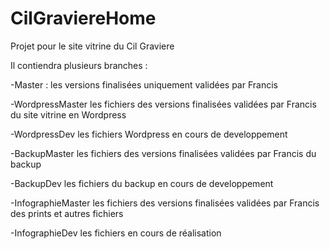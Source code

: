 # CilGraviereHome
Projet pour le site vitrine du Cil Graviere

Il contiendra plusieurs branches :

-Master : les versions finalisées uniquement validées par Francis

-WordpressMaster les fichiers des versions finalisées validées par Francis du site vitrine en Wordpress

-WordpressDev les fichiers Wordpress en cours de developpement

-BackupMaster les fichiers des versions finalisées validées par Francis du backup 

-BackupDev les fichiers du backup en cours de developpement

-InfographieMaster les fichiers des versions finalisées validées par Francis des prints et autres fichiers 

-InfographieDev les fichiers en cours de réalisation
